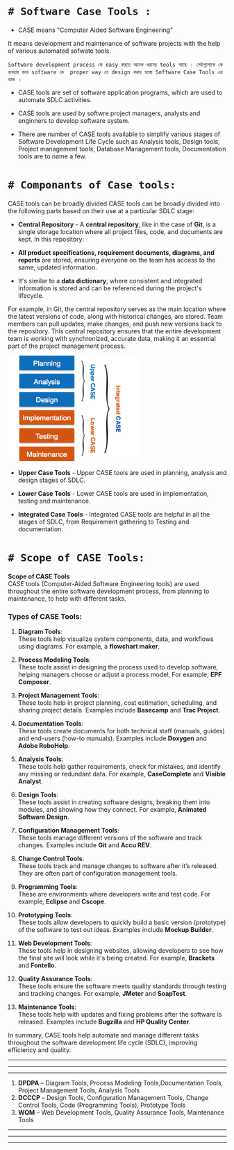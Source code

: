 

# `# Software Case Tools : `

- CASE means "Computer Aided Software Engineering"

It means development and maintenance of software projects with the help of various automated sofwate tools. 

`Software development process কে easy করতে অনেক ধরনের tools আছে । সেইগুলোকে কে ব্যবহার করে software কে  proper way তে design করায় হচ্ছে Software Case Tools এর কাজ । `


- CASE tools are set of software application programs, which are used to automate SDLC activities.

- CASE tools are used by softwre project managers, analysts and enginners to develop software system.

- There are number of CASE tools available to simplify various stages of Software 
Development Life Cycle such as Analysis tools, Design tools, Project management 
tools, Database Management tools, Documentation tools are to name a few.


# `# Componants of Case tools: `

CASE tools can be broadly divided CASE tools can be broadly divided into the following parts based on their use at a 
particular SDLC stage:


- **Central Repository** - A **central repository**, like in the case of **Git**, is a single storage location where all project files, code, and documents are kept. In this repository:

- **All product specifications, requirement documents, diagrams, and reports** are stored, ensuring everyone on the team has access to the same, updated information.
- It's similar to a **data dictionary**, where consistent and integrated information is stored and can be referenced during the project's lifecycle.

For example, in Git, the central repository serves as the main location where the latest versions of code, along with historical changes, are stored. Team members can pull updates, make changes, and push new versions back to the repository. This central repository ensures that the entire development team is working with synchronized, accurate data, making it an essential part of the project management process.


![image_image](img/img21.png)

- **Upper Case Tools** - Upper CASE tools are used in planning, analysis and 
design stages of SDLC.

- **Lower Case Tools** - Lower CASE tools are used in implementation, testing and 
maintenance.

- **Integrated Case Tools** - Integrated CASE tools are helpful in all the stages of 
SDLC, from Requirement gathering to Testing and documentation.



# ` # Scope of CASE Tools: `

**Scope of CASE Tools**  
CASE tools (Computer-Aided Software Engineering tools) are used throughout the entire software development process, from planning to maintenance, to help with different tasks.

### Types of CASE Tools:
1. **Diagram Tools**:  
   These tools help visualize system components, data, and workflows using diagrams. For example, a **flowchart maker**.

2. **Process Modeling Tools**:  
   These tools assist in designing the process used to develop software, helping managers choose or adjust a process model. For example, **EPF Composer**.

3. **Project Management Tools**:  
   These tools help in project planning, cost estimation, scheduling, and sharing project details. Examples include **Basecamp** and **Trac Project**.

4. **Documentation Tools**:  
   These tools create documents for both technical staff (manuals, guides) and end-users (how-to manuals). Examples include **Doxygen** and **Adobe RoboHelp**.

5. **Analysis Tools**:  
   These tools help gather requirements, check for mistakes, and identify any missing or redundant data. For example, **CaseComplete** and **Visible Analyst**.

6. **Design Tools**:  
   These tools assist in creating software designs, breaking them into modules, and showing how they connect. For example, **Animated Software Design**.

7. **Configuration Management Tools**:  
   These tools manage different versions of the software and track changes. Examples include **Git** and **Accu REV**.

8. **Change Control Tools**:  
   These tools track and manage changes to software after it’s released. They are often part of configuration management tools.

9. **Programming Tools**:  
   These are environments where developers write and test code. For example, **Eclipse** and **Cscope**.

10. **Prototyping Tools**:  
    These tools allow developers to quickly build a basic version (prototype) of the software to test out ideas. Examples include **Mockup Builder**.

11. **Web Development Tools**:  
    These tools help in designing websites, allowing developers to see how the final site will look while it's being created. For example, **Brackets** and **Fontello**.

12. **Quality Assurance Tools**:  
    These tools ensure the software meets quality standards through testing and tracking changes. For example, **JMeter** and **SoapTest**.

13. **Maintenance Tools**:  
    These tools help with updates and fixing problems after the software is released. Examples include **Bugzilla** and **HP Quality Center**.

In summary, CASE tools help automate and manage different tasks throughout the software development life cycle (SDLC), improving efficiency and quality.


---
---
---


1. **DPDPA** – Diagram Tools, Process Modeling Tools,Documentation Tools, Project Management Tools,  Analysis Tools
2. **DCCCP** – Design Tools, Configuration Management Tools, Change Control Tools, Code (Programming Tools), Prototype Tools
3. **WQM** – Web Development Tools, Quality Assurance Tools, Maintenance Tools

---
---
---
